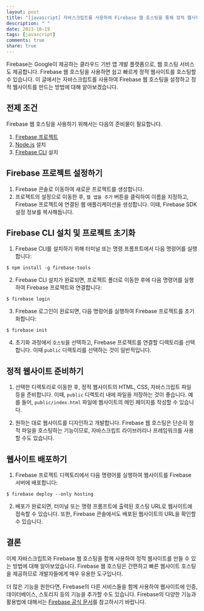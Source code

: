 ```yaml
---
layout: post
title: "[javascript] 자바스크립트를 사용하여 Firebase 웹 호스팅을 통해 정적 웹사이트 만들기"
description: " "
date: 2023-10-19
tags: [javascript]
comments: true
share: true
---
```


Firebase는 Google이 제공하는 클라우드 기반 앱 개발 플랫폼으로, 웹 호스팅 서비스도 제공합니다. Firebase 웹 호스팅을 사용하면 쉽고 빠르게 정적 웹사이트를 호스팅할 수 있습니다. 이 글에서는 자바스크립트를 사용하여 Firebase 웹 호스팅을 설정하고 정적 웹사이트를 만드는 방법에 대해 알아보겠습니다.

## 전제 조건

Firebase 웹 호스팅을 사용하기 위해서는 다음의 준비물이 필요합니다.

1. [Firebase 프로젝트](https://firebase.google.com/)
2. [Node.js](https://nodejs.org/) 설치
3. [Firebase CLI](https://firebase.google.com/docs/cli) 설치

## Firebase 프로젝트 설정하기

1. Firebase 콘솔로 이동하여 새로운 프로젝트를 생성합니다.
2. 프로젝트의 설정으로 이동한 후, `웹 앱을 추가` 버튼을 클릭하여 이름을 지정하고, Firebase 프로젝트에 연결된 웹 애플리케이션을 생성합니다. 이때, Firebase SDK 설정 정보를 복사해둡니다.

## Firebase CLI 설치 및 프로젝트 초기화

1. Firebase CLI를 설치하기 위해 터미널 또는 명령 프롬프트에서 다음 명령어를 실행합니다:

```shell
$ npm install -g firebase-tools
```

2. Firebase CLI 설치가 완료되면, 프로젝트 폴더로 이동한 후에 다음 명령어를 실행하여 Firebase 프로젝트와 연결합니다:

```shell
$ firebase login
```

3. Firebase 로그인이 완료되면, 다음 명령어를 실행하여 Firebase 프로젝트를 초기화합니다:

```shell
$ firebase init
```

4. 초기화 과정에서 `호스팅`을 선택하고, Firebase 프로젝트를 연결할 디렉토리를 선택합니다. 이때 `public` 디렉토리를 선택하는 것이 일반적입니다.

## 정적 웹사이트 준비하기

1. 선택한 디렉토리로 이동한 후, 정적 웹사이트의 HTML, CSS, 자바스크립트 파일 등을 준비합니다. 이때, `public` 디렉토리 내에 파일을 저장하는 것이 좋습니다. 예를 들어, `public/index.html` 파일에 웹사이트의 메인 페이지를 작성할 수 있습니다.

2. 원하는 대로 웹사이트를 디자인하고 개발합니다. Firebase 웹 호스팅은 단순히 정적 파일을 호스팅하는 기능이므로, 자바스크립트 라이브러리나 프레임워크를 사용할 수도 있습니다.

## 웹사이트 배포하기

1. Firebase 프로젝트 디렉토리에서 다음 명령어를 실행하여 웹사이트를 Firebase 서버에 배포합니다:

```shell
$ firebase deploy --only hosting
```

2. 배포가 완료되면, 터미널 또는 명령 프롬프트에 출력된 호스팅 URL로 웹사이트에 접속할 수 있습니다. 또한, Firebase 콘솔에서도 배포된 웹사이트의 URL을 확인할 수 있습니다.

## 결론

이제 자바스크립트와 Firebase 웹 호스팅을 함께 사용하여 정적 웹사이트를 만들 수 있는 방법에 대해 알아보았습니다. Firebase 웹 호스팅은 간편하고 빠른 웹사이트 호스팅을 제공하므로 개발자들에게 매우 유용한 도구입니다.

더 많은 기능을 원한다면, Firebase의 다른 서비스들을 함께 사용하여 웹사이트에 인증, 데이터베이스, 스토리지 등의 기능을 추가할 수도 있습니다. Firebase의 다양한 기능과 활용법에 대해서는 [Firebase 공식 문서](https://firebase.google.com/docs)를 참고하시기 바랍니다.